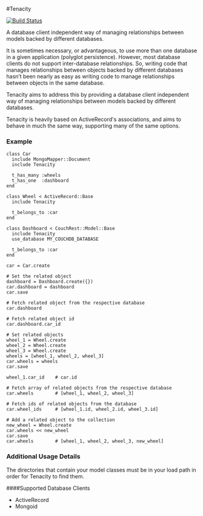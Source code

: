 #Tenacity

[![Build Status](https://travis-ci.org/jwg2s/tenacity.png?branch=feature/upgrade-mongoid-3.1)](https://travis-ci.org/jwg2s/tenacity)

A database client independent way of managing relationships between models
backed by different databases.

It is sometimes necessary, or advantageous, to use more than one database in a
given application (polyglot persistence).  However, most database clients do not
support inter-database relationships.  So, writing code that manages relationships
between objects backed by different databases hasn’t been nearly as easy as
writing code to manage relationships between objects in the same database.

Tenacity aims to address this by providing a database client independent way
of managing relationships between models backed by different databases.

Tenacity is heavily based on ActiveRecord's associations, and aims to behave in
much the same way, supporting many of the same options.


### Example
```
class Car
  include MongoMapper::Document
  include Tenacity

  t_has_many :wheels
  t_has_one  :dashboard
end

class Wheel < ActiveRecord::Base
  include Tenacity

  t_belongs_to :car
end

class Dashboard < CouchRest::Model::Base
  include Tenacity
  use_database MY_COUCHDB_DATABASE

  t_belongs_to :car
end

car = Car.create

# Set the related object
dashboard = Dashboard.create({})
car.dashboard = dashboard
car.save

# Fetch related object from the respective database
car.dashboard

# Fetch related object id
car.dashboard.car_id

# Set related objects
wheel_1 = Wheel.create
wheel_2 = Wheel.create
wheel_3 = Wheel.create
wheels = [wheel_1, wheel_2, wheel_3]
car.wheels = wheels
car.save

wheel_1.car_id    # car.id

# Fetch array of related objects from the respective database
car.wheels        # [wheel_1, wheel_2, wheel_3]

# Fetch ids of related objects from the database
car.wheel_ids     # [wheel_1.id, wheel_2.id, wheel_3.id]

# Add a related object to the collection
new_wheel = Wheel.create
car.wheels << new_wheel
car.save
car.wheels        # [wheel_1, wheel_2, wheel_3, new_wheel]

```

### Additional Usage Details

The directories that contain your model classes must be in your load path in order for Tenacity to find them.

####Supported Database Clients

* ActiveRecord
* Mongoid